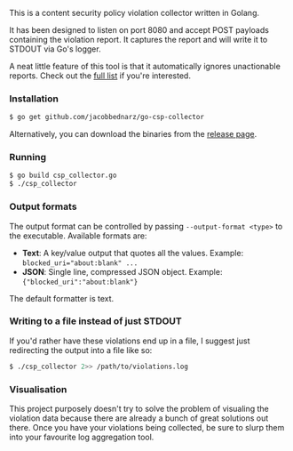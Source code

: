 This is a content security policy violation collector written in Golang.

It has been designed to listen on port 8080 and accept POST payloads
containing the violation report. It captures the report and will write
it to STDOUT via Go's logger.

A neat little feature of this tool is that it automatically ignores
unactionable reports. Check out the [full list][1] if you're interested.

### Installation


```sh
$ go get github.com/jacobbednarz/go-csp-collector
```

Alternatively, you can download the binaries from the [release page][2].

### Running

```sh
$ go build csp_collector.go
$ ./csp_collector
```

### Output formats

The output format can be controlled by passing `--output-format <type>`
to the executable. Available formats are:

- **Text**: A key/value output that quotes all the values. Example:
    `blocked_uri="about:blank" ...`
- **JSON**: Single line, compressed JSON object. Example:
    `{"blocked_uri":"about:blank"}`

The default formatter is text.

### Writing to a file instead of just STDOUT

If you'd rather have these violations end up in a file, I suggest just
redirecting the output into a file like so:

```sh
$ ./csp_collector 2>> /path/to/violations.log
```

### Visualisation

This project purposely doesn't try to solve the problem of visualing the
violation data because there are already a bunch of great solutions out
there. Once you have your violations being collected, be sure to slurp
them into your favourite log aggregation tool.

[1]: https://github.com/jacobbednarz/go-csp-collector/blob/36dacd76a257a9863d4ffb2482b1034558752587/csp_collector.go#L86-L106
[2]: https://github.com/jacobbednarz/go-csp-collector/releases
